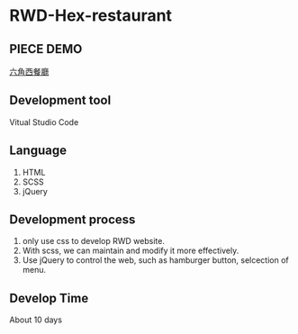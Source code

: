 # RWD-Hex-restaurant

## PIECE DEMO
[六角西餐廳](https://johnnyli326.github.io/RWD-Hex-restaurant/)

## Development tool
Vitual Studio Code

## Language
1. HTML
2. SCSS
3. jQuery

## Development process
1. only use css to develop RWD website.
2. With scss, we can maintain and modify it more effectively.
3. Use jQuery to control the web, such as hamburger button, selcection of menu.

## Develop Time
About 10 days
